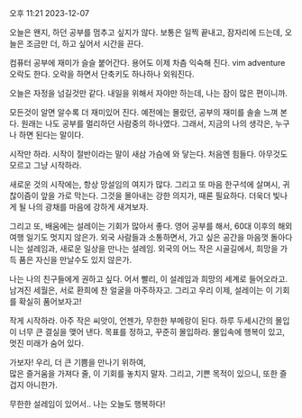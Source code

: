 오후 11:21 2023-12-07

오늘은 왠지, 하던 공부를 멈추고 싶지가 않다.
보통은 일찍 끝내고, 잠자리에 드는데,
오늘은 조금만 더, 하고 싶어서 시간을 끈다.

컴퓨터 공부에 재미가 슬슬 붙어간다.
용어도 이제 차츰 익숙해 진다.
vim adventure 오락도 한다.
오락을 하면서 단축키도 하나하나 외워진다.

오늘은 자정을 넘길것만 같다.
내일을 위해서 자야만 하는데,
나는 잠이 많은 편이니까.

모든것이 알면 알수록 더 재미있어 진다.
예전에는 몰랐던, 공부의 재미를 솔솔 느껴 본다.
원래는 나도 공부를 멀리하던 사람중의 하나였다.
그래서, 지금의 나의 생각은, 누구나 하면 된다는 말이다.

시작만 하라. 
시작이 절반이라는 말이 새삼 가슴에 와 닿는다.
처음엔 힘들다. 아무것도 모르고 그냥 시작하라.

새로운 것의 시작에는, 항상 망설임의 여지가 많다.
그리고 또 마음 한구석에 살며시, 귀찮이즘이 앞을 가로 막는다.
그것을 몰아내는 강한 의지가, 때론 필요하다.
더욱더 빛나게 될 나의 광채를 마음에 강하게 새겨보자.

그리고 또, 배움에는 설레이는 기회가 많아서 좋다.
영어 공부를 해서, 60대 이후의 해외 여행 일기도 멋지지 않은가.
외국 사람들과 소통하면서, 가고 싶은 공간을 마음껏 돌아다니는 설레임과,
새로운 일상을 만나는 설레임.
외국의 어느 작은 시골길에서, 희망을 가득 품은 자신을 만날수도 있지 않은가.

나는 나의 친구들에게 권하고 싶다.
어서 빨리, 이 설레임과 희망의 세계로 들어오라고.
남겨진 세월은, 서로 환희에 찬 얼굴을 마주하자고.
그리고 우리 이제, 설레이는 이 기회를 확실히 품어보자고!

작게 시작하라. 아주 작은 씨앗이,
언젠가, 무한한 부메랑이 된다.
하루 두세시간의 몰입이 너무 큰 결실을 맺어 낸다.
목표를 정하고, 꾸준히 몰입하라.
몰입속에 행복이 있고, 멋진 미래가 숨어 있다.

가보자!
우리, 더 큰 기쁨을 만나기 위하여,  
많은 즐거움을 가져다 줄, 이 기회를 놓치지 말자.
그리고, 기쁜 목적이 있으니, 또한 즐겁지 아니한가.

무한한 설레임이 있어서..
나는 오늘도 행복하다!
